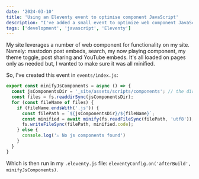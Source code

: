 ```yaml
---
date: '2024-03-10'
title: 'Using an Eleventy event to optimise component JavaScript'
description: "I've added a small event to optimize web component JavaScript when my site builds."
tags: ['development', 'javascript', 'Eleventy']
---
```

My site leverages a number of web component for functionality on my site. Namely: mastodon post embeds, search, my now playing component, my theme toggle, post sharing and YouTube embeds. It's all loaded on pages only as needed but, I wanted to make sure it was all minified.

So, I've created this event in `events/index.js`:

```javascript
export const minifyJsComponents = async () => {
  const jsComponentsDir = '_site/assets/scripts/components'; // the directory my component js is copied to
  const files = fs.readdirSync(jsComponentsDir);
  for (const fileName of files) {
    if (fileName.endsWith('.js')) {
      const filePath = `${jsComponentsDir}/${fileName}`;
      const minified = await minify(fs.readFileSync(filePath, 'utf8'));
      fs.writeFileSync(filePath, minified.code);
    } else {
      console.log('⚠ No js components found')
    }
  }
}
```

Which is then run in my `.eleventy.js` file: `eleventyConfig.on('afterBuild', minifyJsComponents)`.